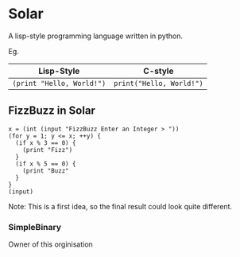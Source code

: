 # Solar
A lisp-style programming language written in python.

Eg.

|Lisp-Style                    |C-style       |
|------------------------------|--------------|
|`(print "Hello, World!")`     |`print("Hello, World!")`|

## FizzBuzz in Solar
```
x = (int (input "FizzBuzz Enter an Integer > "))
(for y = 1; y <= x; ++y) {
  (if x % 3 == 0) {
    (print "Fizz")
  }
  (if x % 5 == 0) {
    (print "Buzz"
  }
}
(input)
```
Note: This is a first idea, so the final result could look quite different.


### SimpleBinary
&#32;&#32;&#32;&#32;Owner of this orginisation

   

